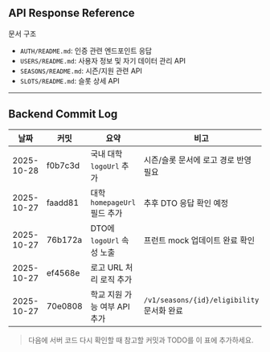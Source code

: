 ## API Response Reference

문서 구조
- `AUTH/README.md`: 인증 관련 엔드포인트 응답
- `USERS/README.md`: 사용자 정보 및 자기 데이터 관리 API
- `SEASONS/README.md`: 시즌/지원 관련 API
- `SLOTS/README.md`: 슬롯 상세 API

---

## Backend Commit Log

| 날짜 | 커밋 | 요약 | 비고 |
|------|------|------|------|
| 2025-10-28 | f0b7c3d | 국내 대학 `logoUrl` 추가 | 시즌/슬롯 문서에 로고 경로 반영 필요 |
| 2025-10-27 | faadd81 | 대학 `homepageUrl` 필드 추가 | 추후 DTO 응답 확인 예정 |
| 2025-10-27 | 76b172a | DTO에 `logoUrl` 속성 노출 | 프런트 mock 업데이트 완료 확인 |
| 2025-10-27 | ef4568e | 로고 URL 처리 로직 추가 | |
| 2025-10-27 | 70e0808 | 학교 지원 가능 여부 API 추가 | `/v1/seasons/{id}/eligibility` 문서화 완료 |

> 다음에 서버 코드 다시 확인할 때 참고할 커밋과 TODO를 이 표에 추가하세요.
